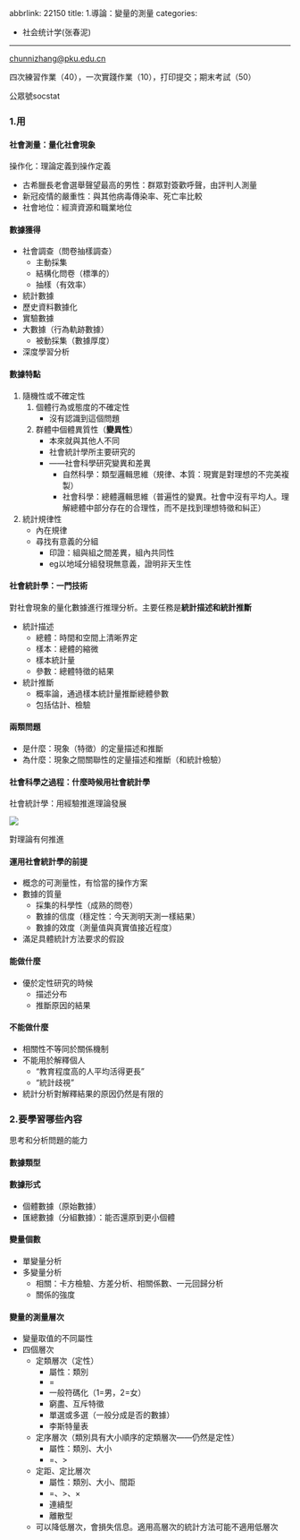 abbrlink: 22150
title: 1.導論：變量的測量
categories:
  - 社会统计学(张春泥)
---
chunnizhang@pku.edu.cn

四次練習作業（40），一次實踐作業（10），打印提交；期末考試（50）

公眾號socstat 

### 1.用

#### 社會測量：量化社會現象

操作化：理論定義到操作定義

- 古希臘長老會選舉聲望最高的男性：群眾對簽歡呼聲，由評判人測量
- 新冠疫情的嚴重性：與其他病毒傳染率、死亡率比較
- 社會地位：經濟資源和職業地位

#### 數據獲得

- 社會調查（問卷抽樣調查）
	- 主動採集
	- 結構化問卷（標準的）
	- 抽樣（有效率）
- 統計數據
- 歷史資料數據化
- 實驗數據
- 大數據（行為軌跡數據）
	- 被動採集（數據厚度）
- 深度學習分析

#### 數據特點

1. 隨機性或不確定性
	1. 個體行為或態度的不確定性
		- 沒有認識到這個問題
	1. 群體中個體異質性（**變異性**）
		- 本來就與其他人不同
		- 社會統計學所主要研究的
		- ——社會科學研究變異和差異
			- 自然科學：類型邏輯思維（規律、本質：現實是對理想的不完美複製）
			- 社會科學：總體邏輯思維（普遍性的變異。社會中沒有平均人。理解總體中部分存在的合理性，而不是找到理想特徵和糾正）
1. 統計規律性
	- 內在規律
	- 尋找有意義的分組
		- 印證：組與組之間差異，組內共同性
		- eg以地域分組發現無意義，證明非天生性

#### 社會統計學：一門技術

對社會現象的量化數據進行推理分析。主要任務是**統計描述和統計推斷**

- 統計描述
	- 總體：時間和空間上清晰界定
	- 樣本：總體的縮微
	- 樣本統計量
	- 參數：總體特徵的結果
- 統計推斷
	- 概率論，通過樣本統計量推斷總體參數
	- 包括估計、檢驗

#### 兩類問題

- 是什麼：現象（特徵）的定量描述和推斷
- 為什麼：現象之間關聯性的定量描述和推斷（和統計檢驗）

#### 社會科學之過程：什麼時候用社會統計學

社會統計學：用經驗推進理論發展

![](001.png)

對理論有何推進

#### 運用社會統計學的前提

- 概念的可測量性，有恰當的操作方案
- 數據的質量
	- 採集的科學性（成熟的問卷）
	- 數據的信度（穩定性：今天測明天測一樣結果）
	- 數據的效度（測量值與真實值接近程度）
- 滿足具體統計方法要求的假設

#### 能做什麼

- 優於定性研究的時候
	- 描述分布
	- 推斷原因的結果

#### 不能做什麼

- 相關性不等同於關係機制
- 不能用於解釋個人
	- “教育程度高的人平均活得更長”
	- “統計歧視”
- 統計分析對解釋結果的原因仍然是有限的

### 2.要學習哪些內容

思考和分析問題的能力

#### 數據類型

#### 數據形式

- 個體數據（原始數據）
- 匯總數據（分組數據）：能否還原到更小個體

#### 變量個數

- 單變量分析
- 多變量分析
	- 相關：卡方檢驗、方差分析、相關係數、一元回歸分析
	- 關係的強度

#### 變量的測量層次

- 變量取值的不同屬性
- 四個層次
	- 定類層次（定性）
		- 屬性：類別
		- =
		- 一般符碼化（1=男，2=女）
		- 窮盡、互斥特徵
		- 單選或多選（一般分成是否的數據）
		- 李斯特量表
	- 定序層次（類別具有大小順序的定類層次——仍然是定性）
		- 屬性：類別、大小
		- =、>
	- 定距、定比層次
		- 屬性：類別、大小、間距
		- =、>、×
		- 連續型
		- 離散型
	- 可以降低層次，會損失信息。適用高層次的統計方法可能不適用低層次
